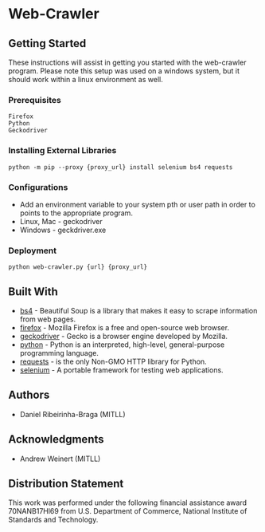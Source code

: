 # Web-Crawler

## Getting Started

These instructions will assist in getting you started with the web-crawler 
program.  Please note this setup was used on a windows system, but it should
work within a linux environment as well.

### Prerequisites

```
Firefox
Python
Geckodriver
```

### Installing External Libraries

```
python -m pip --proxy {proxy_url} install selenium bs4 requests
```

### Configurations

* Add an environment variable to your system pth or user path in order to points to the appropriate program.
* Linux, Mac - geckodriver
* Windows - geckdriver.exe

### Deployment

```
python web-crawler.py {url} {proxy_url}
```

## Built With
* [bs4](https://pypi.org/project/beautifulsoup4/) - Beautiful Soup is a library that makes it easy to scrape information from web pages.
* [firefox](https://www.mozilla.org/en-US/firefox/) - Mozilla Firefox is a free and open-source web browser.
* [geckodriver](https://github.com/mozilla/geckodriver/releases) - Gecko is a browser engine developed by Mozilla.
* [python](https://www.python.org/) - Python is an interpreted, high-level, general-purpose programming language.
* [requests](http://docs.python-requests.org/en/master/) -  is the only Non-GMO HTTP library for Python.
* [selenium](https://www.seleniumhq.org/) - A portable framework for testing web applications.

## Authors
* Daniel Ribeirinha-Braga (MITLL)

## Acknowledgments
* Andrew Weinert (MITLL)

## Distribution Statement
This work was performed under the following financial assistance award 70NANB17Hl69 from U.S. Department of Commerce, National Institute of Standards and Technology.
